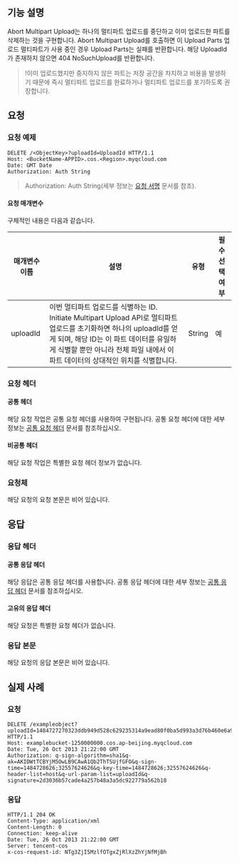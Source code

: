 ## 기능 설명
Abort Multipart Upload는 하나의 멀티파트 업로드를 중단하고 이미 업로드한 파트를 삭제하는 것을 구현합니다. Abort Multipart Upload를 호출하면 이 Upload Parts 업로드 멀티파트가 사용 중인 경우 Upload Parts는 실패를 반환합니다. 해당 UploadId가 존재하지 않으면 404 NoSuchUpload를 반환합니다.

>!이미 업로드했지만 중지하지 않은 파트는 저장 공간을 차지하고 비용을 발생하기 때문에 즉시 멀티파트 업로드를 완료하거나 멀티파트 업로드를 포기하도록 권장합니다.

## 요청

### 요청 예제
```shell
DELETE /<ObjectKey>?uploadId=UploadId HTTP/1.1
Host: <BucketName-APPID>.cos.<Region>.myqcloud.com
Date: GMT Date
Authorization: Auth String
```

> Authorization: Auth String(세부 정보는 [요청 서명](https://cloud.tencent.com/document/product/436/7778) 문서를 참조).

#### 요청 매개변수

구체적인 내용은 다음과 같습니다.

|매개변수 이름|설명|유형|필수 선택 여부|
|---|---|---|---|
|uploadId| 이번 멀티파트 업로드를 식별하는 ID. <br>Initiate Multipart Upload API로 멀티파트 업로드를 초기화하면 하나의 uploadId를 얻게 되며, 해당 ID는 이 파트 데이터를 유일하게 식별할 뿐만 아니라 전체 파일 내에서 이 파트 데이터의 상대적인 위치를 식별합니다. |String|예|

### 요청 헤더

#### 공통 헤더
해당 요청 작업은 공통 요청 헤더를 사용하여 구현됩니다. 공통 요청 헤더에 대한 세부 정보는 [공통 요청 헤더](https://cloud.tencent.com/document/product/436/7728) 문서를 참조하십시오.

#### 비공통 헤더
해당 요청 작업은 특별한 요청 헤더 정보가 없습니다.


### 요청체
해당 요청의 요청 본문은 비어 있습니다.

## 응답

### 응답 헤더
#### 공통 응답 헤더
해당 응답은 공통 응답 헤더를 사용합니다. 공통 응답 헤더에 대한 세부 정보는 [공통 응답 헤더](https://cloud.tencent.com/document/product/436/7729) 문서를 참조하십시오.
#### 고유의 응답 헤더
해당 요청은 특별한 요청 헤더가 없습니다.


### 응답 본문
해당 요청의 응답 본문은 비어 있습니다.


## 실제 사례

### 요청
```shell
DELETE /exampleobject?uploadId=1484727270323ddb949d528c629235314a9ead80f0ba5d993a3d76b460e6a9cceb9633b08e HTTP/1.1
Host: examplebucket-1250000000.cos.ap-beijing.myqcloud.com
Date: Tue, 26 Oct 2013 21:22:00 GMT
Authorization: q-sign-algorithm=sha1&q-ak=AKIDWtTCBYjM5OwLB9CAwA1Qb2ThTSUjfGFO&q-sign-time=1484728626;32557624626&q-key-time=1484728626;32557624626&q-header-list=host&q-url-param-list=uploadId&q-signature=2d3036b57cade4a257b48a3a5dc922779a562b18
```

### 응답
```shell
HTTP/1.1 204 OK
Content-Type: application/xml
Content-Length: 0
Connection: keep-alive
Date: Tue, 26 Oct 2013 21:22:00 GMT
Server: tencent-cos
x-cos-request-id: NTg3ZjI5MzlfOTgxZjRlXzZhYjNfMjBh
```
